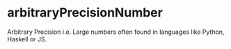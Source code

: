 # arbitraryPrecisionNumber
Arbitrary Precision i.e. Large numbers often found in languages like Python, Haskell or JS. 

